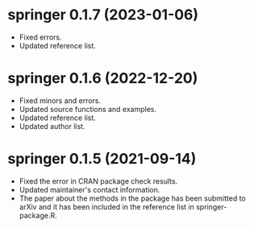 # springer 0.1.7 (2023-01-06)
 * Fixed errors.
 * Updated reference list.

# springer 0.1.6 (2022-12-20)
 * Fixed minors and errors.
 * Updated source functions and examples.
 * Updated reference list.
 * Updated author list.

# springer 0.1.5 (2021-09-14)
 * Fixed the error in CRAN package check results.
 * Updated maintainer's contact information.
 * The paper about the methods in the package has been submitted to arXiv and it has been included in the reference list in springer-package.R.

